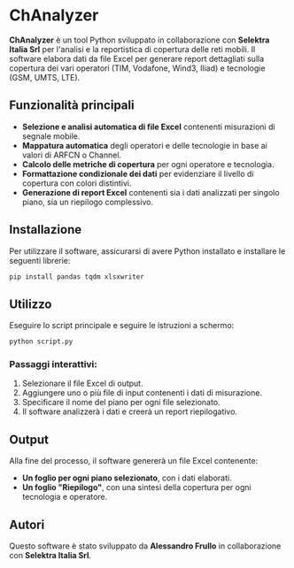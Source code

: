 # ChAnalyzer

**ChAnalyzer** è un tool Python sviluppato in collaborazione con **Selektra Italia Srl** per l'analisi e la reportistica di copertura delle reti mobili. Il software elabora dati da file Excel per generare report dettagliati sulla copertura dei vari operatori (TIM, Vodafone, Wind3, Iliad) e tecnologie (GSM, UMTS, LTE).

## Funzionalità principali

- **Selezione e analisi automatica di file Excel** contenenti misurazioni di segnale mobile.
- **Mappatura automatica** degli operatori e delle tecnologie in base ai valori di ARFCN o Channel.
- **Calcolo delle metriche di copertura** per ogni operatore e tecnologia.
- **Formattazione condizionale dei dati** per evidenziare il livello di copertura con colori distintivi.
- **Generazione di report Excel** contenenti sia i dati analizzati per singolo piano, sia un riepilogo complessivo.

## Installazione

Per utilizzare il software, assicurarsi di avere Python installato e installare le seguenti librerie:

```sh
pip install pandas tqdm xlsxwriter
```

## Utilizzo

Eseguire lo script principale e seguire le istruzioni a schermo:

```sh
python script.py
```

### Passaggi interattivi:
1. Selezionare il file Excel di output.
2. Aggiungere uno o più file di input contenenti i dati di misurazione.
3. Specificare il nome del piano per ogni file selezionato.
4. Il software analizzerà i dati e creerà un report riepilogativo.

## Output

Alla fine del processo, il software genererà un file Excel contenente:
- **Un foglio per ogni piano selezionato**, con i dati elaborati.
- **Un foglio "Riepilogo"**, con una sintesi della copertura per ogni tecnologia e operatore.

## Autori

Questo software è stato sviluppato da **Alessandro Frullo** in collaborazione con **Selektra Italia Srl**.

